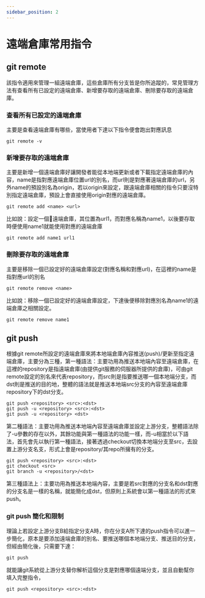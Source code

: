 ```yaml
---
sidebar_position: 2
---
```


# 遠端倉庫常用指令



## git remote
該指令適用來管理一組遠端倉庫，這些倉庫所有分支皆是你所追蹤的，常見管理方法有查看所有已設定的遠端倉庫、新增要存取的遠端倉庫、刪除要存取的遠端倉庫。

### 查看所有已設定的遠端倉庫
主要是查看遠端倉庫有哪些，當使用者下達以下指令便會跑出對應訊息
```
git remote -v
```

### 新增要存取的遠端倉庫
主要是新增一個遠端倉庫好讓開發者能從本地端更新或者下載指定遠端倉庫的內容，name是指對應遠端倉庫位置url的別名，而url則是對應著遠端倉庫的url，另外name的預設別名為origin，若以origin來設定，跟遠端倉庫相關的指令只要沒特別指定遠端倉庫，預設上會直接使用origin對應的遠端倉庫。
```
git remote add <name> <url>
```

比如說：設定一個遠端倉庫，其位置為url1，而對應名稱為name1，以後要存取時便使用name1就能使用對應的遠端倉庫

```
git remote add name1 url1
```

### 刪除要存取的遠端倉庫
主要是移除一個已設定好的遠端倉庫設定(對應名稱和對應url)，在這裡的name是指對應url的別名

```
git remote remove <name>
```

比如說：移除一個已設定好的遠端倉庫設定，下達後便移除對應別名為name1的遠端倉庫之相關設定。

```
git remote remove name1
```


## git push
根據git remote所設定的遠端倉庫來將本地端倉庫內容推送(push)/更新至指定遠端倉庫，主要分為三種，第一種語法：主要功用為推送本地端內容至遠端倉庫，在這裡的repository是指遠端倉庫(由提供git服務的伺服器所提供的倉庫)，可由git remote設定的別名來代表repository，而src則是指要推送哪一個本地端分支，而dst則是推送的目的地，整體的語法就是推送本地端src分支的內容至遠端倉庫repository下的dst分支。

```
git push <repository> <src>:<dst>
git push -u <repository> <src>:<dst>
git push -u <repository> <dst>
```

第二種語法：主要功用為推送本地端內容至遠端倉庫並設定上游分支，整體語法除了-u參數的存在以外，其餘功能與第一種語法的功能一樣，而-u相當於以下語法，首先會先以執行第一種語法，接著透過checkout切換本地端分支至src，去設置上游分支名支，形式上會是repository/其repo所擁有的分支。
```
git push <repository> <src>:<dst>
git checkout <src>
git branch -u <repository>/<dst>
```

第三種語法上：主要功用為推送本地端內容，主要是若src對應的分支名和dst對應的分支名是一樣的名稱，就能簡化成dst，但原則上系統會以第一種語法的形式來push。


### git push 簡化和限制
理論上若設定上游分支B給指定分支A時，你在分支A所下達的push指令可以進一步簡化，原本是要添加遠端倉庫的別名、要推送哪個本地端分支、推送目的分支，但經由簡化後，只需要下達：
```
git push
```

就能讓git系統從上游分支替你解析這個分支是對應哪個遠端分支，並且自動幫你填入完整指令，

```
git push <repository> <src>:<dst>
```

